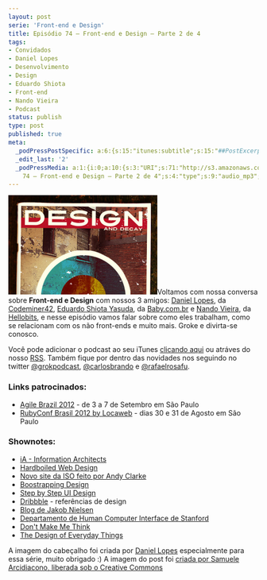 ```yaml
---
layout: post
serie: 'Front-end e Design'
title: Episódio 74 – Front-end e Design – Parte 2 de 4
tags:
- Convidados
- Daniel Lopes
- Desenvolvimento
- Design
- Eduardo Shiota
- Front-end
- Nando Vieira
- Podcast
status: publish
type: post
published: true
meta:
  _podPressPostSpecific: a:6:{s:15:"itunes:subtitle";s:15:"##PostExcerpt##";s:14:"itunes:summary";s:15:"##PostExcerpt##";s:15:"itunes:keywords";s:17:"##WordPressCats##";s:13:"itunes:author";s:10:"##Global##";s:15:"itunes:explicit";s:7:"Default";s:12:"itunes:block";s:7:"Default";}
  _edit_last: '2'
  _podPressMedia: a:1:{i:0;a:10:{s:3:"URI";s:71:"http://s3.amazonaws.com/grokpodcast/grokpodcast-74-front-end-design.mp3";s:5:"title";s:52:"Episódio
    74 – Front-end e Design – Parte 2 de 4";s:4:"type";s:9:"audio_mp3";s:4:"size";s:8:"11239049";s:8:"duration";s:5:"23:24";s:12:"previewImage";s:77:"http://grokpodcast.com/wp-content/plugins/podpress/images/vpreview_center.png";s:10:"dimensionW";s:1:"0";s:10:"dimensionH";s:1:"0";s:3:"rss";s:2:"on";s:4:"atom";s:2:"on";}}
---
```

<img class="alignleft size-medium wp-image-305" title="Design and Decay by Samuele Arcidiacono" src="/images/2012/08/design2.jpg" alt="" width="300" height="200" />Voltamos com nossa conversa sobre <strong>Front-end e Design</strong> com nossos 3 amigos: <a href="https://twitter.com/#!/danielvlopes" target="_blank">Daniel Lopes</a>, da <a href="http://codeminer42.com" target="_blank">Codeminer42</a>, <a href="https://twitter.com/#!/shiota" target="_blank">Eduardo Shiota Yasuda</a>, da <a href="http://baby.com.br" target="_blank">Baby.com.br</a> e <a href="https://twitter.com/#!/fnando" target="_blank">Nando Vieira</a>, da <a href="http://hellobits.com/" target="_blank">Hellobits</a>, e nesse episódio vamos falar sobre como eles trabalham, como se relacionam com os não front-ends e muito mais. Groke e divirta-se conosco.

Você pode adicionar o podcast ao seu iTunes <a href="http://itunes.apple.com/us/podcast/grok-podcast/id393122038" target="_blank">clicando aqui</a> ou atráves do nosso <a href="http://grokpodcast.com/feed/" target="_blank">RSS</a>. Também fique por dentro das novidades nos seguindo no twitter <a href="http://twitter.com/GrokPodcast" target="_blank">@grokpodcast</a>, <a href="http://twitter.com/#!/carlosbrando" target="_blank">@carlosbrando</a> e <a href="http://twitter.com/#!/rafaelrosafu" target="_blank">@rafaelrosafu</a>.

<h3>Links patrocinados:</h3>
<ul>
	<li><a href="http://agilebrazil.com.br" target="_blank">Agile Brazil 2012</a> - de 3 a  7 de Setembro em São Paulo</li>
	<li><a href="http://rubyconf.com.br" target="_blank">RubyConf Brasil 2012 by Locaweb</a> - dias 30 e 31 de Agosto em São Paulo</li>
</ul>
<h3>Shownotes:</h3>
<ul>
	<li><a href="http://informationarchitects.net" target="_blank">iA - Information Architects</a></li>
	<li><a href="http://hardboiledwebdesign.com/" target="_blank">Hardboiled Web Design</a></li>
	<li><a href="http://www.stuffandnonsense.co.uk/blog/about/say_hello_to_the_new_iso" target="_blank">Novo site da ISO feito por Andy Clarke</a></li>
	<li><a href="http://bootstrappingdesign.com/" target="_blank">Boostrapping Design</a></li>
	<li><a href="http://sachagreif.com/ebook/" target="_blank">Step by Step UI Design</a></li>
	<li><a href="http://dribbble.com/" target="_blank">Dribbble</a> - referências de design</li>
	<li><a href="http://www.useit.com/" target="_blank">Blog de Jakob Nielsen</a></li>
	<li><a href="http://hci.stanford.edu/" target="_blank">Departamento de Human Computer Interface de Stanford</a></li>
	<li><a href="http://www.amazon.com/Think-Common-Sense-Approach-Usability/dp/0789723107" target="_blank">Don't Make Me Think</a></li>
	<li><a href="http://www.amazon.com/Design-Everyday-Things-Donald-Norman/dp/1452634122" target="_blank">The Design of Everyday Things</a></li>
</ul>

<h7>A imagem do cabeçalho foi criada por <a href="https://twitter.com/#!/danielvlopes" target="_blank">Daniel Lopes</a> especialmente para essa série, muito obrigado :)</h7>
<h7>A imagem do post foi <a href="http://www.flickr.com/photos/djjeck/4406758380/" target="_blank">criada por Samuele Arcidiacono, liberada sob o Creative Commons</a></h7>
